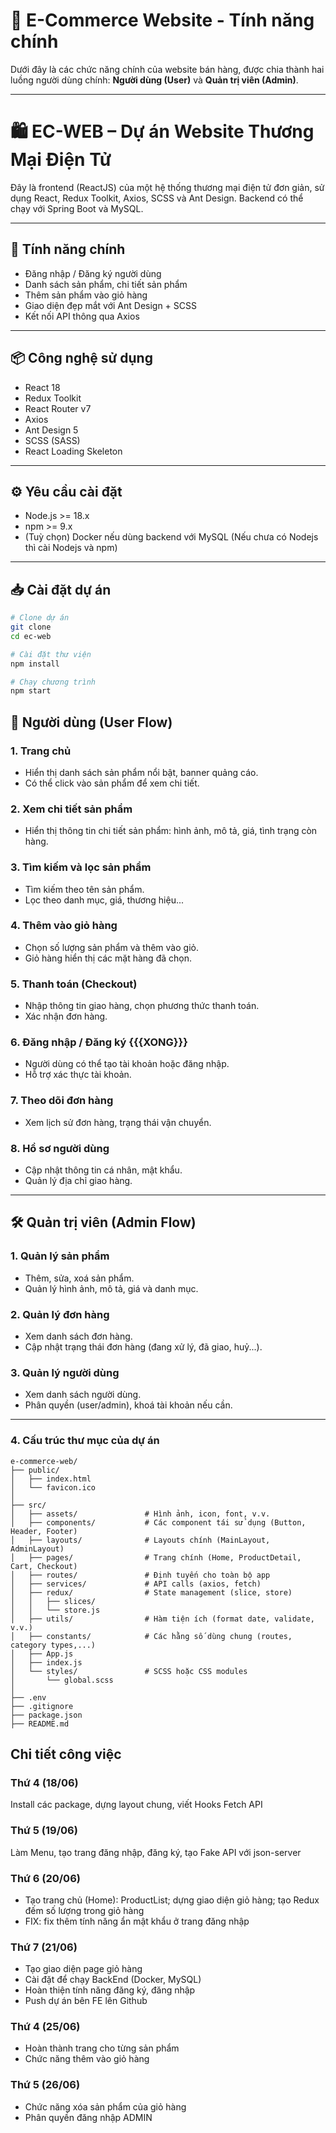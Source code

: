 # 🛒 E-Commerce Website - Tính năng chính

Dưới đây là các chức năng chính của website bán hàng, được chia thành hai luồng người dùng chính: **Người dùng (User)** và **Quản trị viên (Admin)**.

---
# 🛍️ EC-WEB – Dự án Website Thương Mại Điện Tử

Đây là frontend (ReactJS) của một hệ thống thương mại điện tử đơn giản, sử dụng React, Redux Toolkit, Axios, SCSS và Ant Design. Backend có thể chạy với Spring Boot và MySQL.

---

## 🚀 Tính năng chính

- Đăng nhập / Đăng ký người dùng
- Danh sách sản phẩm, chi tiết sản phẩm
- Thêm sản phẩm vào giỏ hàng
- Giao diện đẹp mắt với Ant Design + SCSS
- Kết nối API thông qua Axios

---

## 📦 Công nghệ sử dụng

- React 18
- Redux Toolkit
- React Router v7
- Axios
- Ant Design 5
- SCSS (SASS)
- React Loading Skeleton

---

## ⚙️ Yêu cầu cài đặt

- Node.js >= 18.x
- npm >= 9.x
- (Tuỳ chọn) Docker nếu dùng backend với MySQL
(Nếu chưa có Nodejs thì cài Nodejs và npm)
---

## 📥 Cài đặt dự án

```bash
# Clone dự án
git clone 
cd ec-web

# Cài đặt thư viện
npm install

# Chạy chương trình
npm start
```

## 👤 Người dùng (User Flow)

### 1. Trang chủ
- Hiển thị danh sách sản phẩm nổi bật, banner quảng cáo.
- Có thể click vào sản phẩm để xem chi tiết.

### 2. Xem chi tiết sản phẩm
- Hiển thị thông tin chi tiết sản phẩm: hình ảnh, mô tả, giá, tình trạng còn hàng.

### 3. Tìm kiếm và lọc sản phẩm
- Tìm kiếm theo tên sản phẩm.
- Lọc theo danh mục, giá, thương hiệu...

### 4. Thêm vào giỏ hàng
- Chọn số lượng sản phẩm và thêm vào giỏ.
- Giỏ hàng hiển thị các mặt hàng đã chọn.

### 5. Thanh toán (Checkout)
- Nhập thông tin giao hàng, chọn phương thức thanh toán.
- Xác nhận đơn hàng.

### 6. Đăng nhập / Đăng ký                                {{{XONG}}}
- Người dùng có thể tạo tài khoản hoặc đăng nhập.
- Hỗ trợ xác thực tài khoản.

### 7. Theo dõi đơn hàng
- Xem lịch sử đơn hàng, trạng thái vận chuyển.

### 8. Hồ sơ người dùng
- Cập nhật thông tin cá nhân, mật khẩu.
- Quản lý địa chỉ giao hàng.

---

## 🛠️ Quản trị viên (Admin Flow)

### 1. Quản lý sản phẩm
- Thêm, sửa, xoá sản phẩm.
- Quản lý hình ảnh, mô tả, giá và danh mục.

### 2. Quản lý đơn hàng
- Xem danh sách đơn hàng.
- Cập nhật trạng thái đơn hàng (đang xử lý, đã giao, huỷ...).

### 3. Quản lý người dùng
- Xem danh sách người dùng.
- Phân quyền (user/admin), khoá tài khoản nếu cần.

---

### 4. Cấu trúc thư mục của dự án
```
e-commerce-web/
├── public/
│   ├── index.html
│   └── favicon.ico
│
├── src/
│   ├── assets/               # Hình ảnh, icon, font, v.v.
│   ├── components/           # Các component tái sử dụng (Button, Header, Footer)
│   ├── layouts/              # Layouts chính (MainLayout, AdminLayout)
│   ├── pages/                # Trang chính (Home, ProductDetail, Cart, Checkout)
│   ├── routes/               # Định tuyến cho toàn bộ app
│   ├── services/             # API calls (axios, fetch)
│   ├── redux/                # State management (slice, store)
│   │   ├── slices/
│   │   └── store.js
│   ├── utils/                # Hàm tiện ích (format date, validate, v.v.)
│   ├── constants/            # Các hằng số dùng chung (routes, category types,...)
│   ├── App.js
│   ├── index.js
│   └── styles/               # SCSS hoặc CSS modules
│       └── global.scss
│
├── .env                     
├── .gitignore
├── package.json
├── README.md
```

## Chi tiết công việc

### Thứ 4 (18/06)
Install các package, dựng layout chung, viết Hooks Fetch API

### Thứ 5 (19/06)
Làm Menu, tạo trang đăng nhập, đăng ký, tạo Fake API với json-server

### Thứ 6 (20/06)
- Tạo trang chủ (Home): ProductList; dựng giao diện giỏ hàng; tạo Redux đếm số lượng trong giỏ hàng
- FIX: fix thêm tính năng ẩn mật khẩu ở trang đăng nhập

### Thứ 7 (21/06)
- Tạo giao diện page giỏ hàng
- Cài đặt để chạy BackEnd (Docker, MySQL)
- Hoàn thiện tính năng đăng ký, đăng nhập
- Push dự án bên FE lên Github

### Thứ 4 (25/06)
- Hoàn thành trang cho từng sản phẩm
- Chức năng thêm vào giỏ hàng

### Thứ 5 (26/06)
- Chức năng xóa sản phẩm của giỏ hàng
- Phân quyền đăng nhập ADMIN